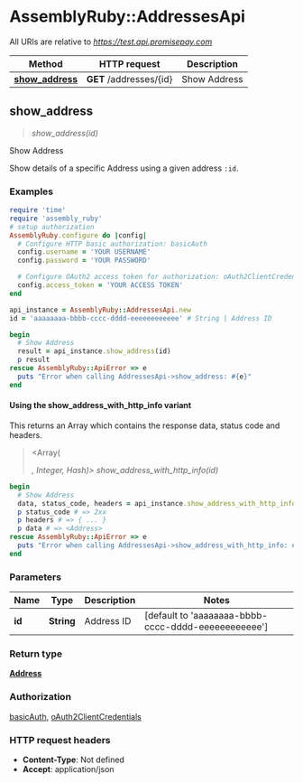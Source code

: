 # AssemblyRuby::AddressesApi

All URIs are relative to *https://test.api.promisepay.com*

| Method | HTTP request | Description |
| ------ | ------------ | ----------- |
| [**show_address**](AddressesApi.md#show_address) | **GET** /addresses/{id} | Show Address |


## show_address

> <Address> show_address(id)

Show Address

Show details of a specific Address using a given address `:id`.

### Examples

```ruby
require 'time'
require 'assembly_ruby'
# setup authorization
AssemblyRuby.configure do |config|
  # Configure HTTP basic authorization: basicAuth
  config.username = 'YOUR USERNAME'
  config.password = 'YOUR PASSWORD'

  # Configure OAuth2 access token for authorization: oAuth2ClientCredentials
  config.access_token = 'YOUR ACCESS TOKEN'
end

api_instance = AssemblyRuby::AddressesApi.new
id = 'aaaaaaaa-bbbb-cccc-dddd-eeeeeeeeeeee' # String | Address ID

begin
  # Show Address
  result = api_instance.show_address(id)
  p result
rescue AssemblyRuby::ApiError => e
  puts "Error when calling AddressesApi->show_address: #{e}"
end
```

#### Using the show_address_with_http_info variant

This returns an Array which contains the response data, status code and headers.

> <Array(<Address>, Integer, Hash)> show_address_with_http_info(id)

```ruby
begin
  # Show Address
  data, status_code, headers = api_instance.show_address_with_http_info(id)
  p status_code # => 2xx
  p headers # => { ... }
  p data # => <Address>
rescue AssemblyRuby::ApiError => e
  puts "Error when calling AddressesApi->show_address_with_http_info: #{e}"
end
```

### Parameters

| Name | Type | Description | Notes |
| ---- | ---- | ----------- | ----- |
| **id** | **String** | Address ID | [default to &#39;aaaaaaaa-bbbb-cccc-dddd-eeeeeeeeeeee&#39;] |

### Return type

[**Address**](Address.md)

### Authorization

[basicAuth](../README.md#basicAuth), [oAuth2ClientCredentials](../README.md#oAuth2ClientCredentials)

### HTTP request headers

- **Content-Type**: Not defined
- **Accept**: application/json

